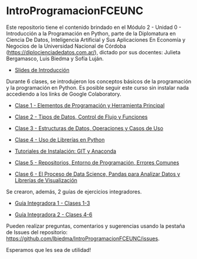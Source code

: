 # IntroProgramacionFCEUNC
Este repositorio tiene el contenido brindado en el Módulo 2 - Unidad 0 - Introducción a la Programación en Python, parte de la Diplomatura en Ciencia De Datos, Inteligencia Artificial y Sus Aplicaciones En Economía y Negocios de la Universidad Nacional de Córdoba (https://diplocienciadedatos.com.ar/), dictado por sus docentes: Julieta Bergamasco, Luis Biedma y Sofía Luján.

- [Slides de Introducción](https://docs.google.com/presentation/d/1G4ojCvPbB6ZOC9ZAl5oS6rijwPTRWO0MTP26pz1sO0g/edit?usp=sharing)

Durante 6 clases, se introdujeron los conceptos básicos de la programación y la programación en Python. Es posible seguir este curso sin instalar nada accediendo a los links de Google Colaboratory.

- [Clase 1 - Elementos de Programación y Herramienta Principal](https://colab.research.google.com/github/lbiedma/IntroProgramacionFCEUNC/blob/main/Clase%201.ipynb)

- [Clase 2 - Tipos de Datos, Control de Flujo y Funciones](https://colab.research.google.com/github/lbiedma/IntroProgramacionFCEUNC/blob/main/Clase%202.ipynb)

- [Clase 3 - Estructuras de Datos, Operaciones y Casos de Uso](https://colab.research.google.com/github/lbiedma/IntroProgramacionFCEUNC/blob/main/Clase%203.ipynb)

- [Clase 4 - Uso de Librerías en Python](https://colab.research.google.com/github/lbiedma/IntroProgramacionFCEUNC/blob/main/Clase%204.ipynb)

- [Tutoriales de Instalación: GIT y Anaconda](https://colab.research.google.com/github/lbiedma/IntroProgramacionFCEUNC/blob/main/Tutoriales%20-%20GIT%20y%20Anaconda.ipynb)

- [Clase 5 - Repositorios, Entorno de Programación, Errores Comunes](https://colab.research.google.com/github/lbiedma/IntroProgramacionFCEUNC/blob/main/Clase%205.ipynb)

- [Clase 6 - El Proceso de Data Science, Pandas para Analizar Datos y Librerías de Visualización](https://colab.research.google.com/github/lbiedma/IntroProgramacionFCEUNC/blob/main/Clase%206.ipynb)

Se crearon, además, 2 guías de ejercicios integradores.

- [Guía Integradora 1 - Clases 1-3]()

- [Guía Integradora 2 - Clases 4-6]()

Pueden realizar preguntas, comentarios y sugerencias usando la pestaña de Issues del repositorio: https://github.com/lbiedma/IntroProgramacionFCEUNC/issues.

Esperamos que les sea de utilidad!
